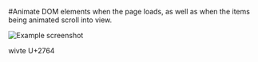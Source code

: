 #Animate DOM elements when the page loads, as well as when the items being animated scroll into view.

![Example screenshot](https://github.com/IrinaSpasova/Small-projects-JavaScript/blob/main/Animate%20on%20Scroll/image.png)


wivte U+2764
